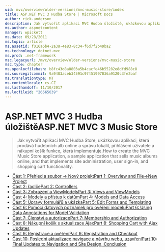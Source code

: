 ```yaml
---
uid: mvc/overview/older-versions/mvc-music-store/index
title: ASP.NET MVC 3 Hudba Store | Microsoft Docs
author: rick-anderson
description: Jak vytvořit aplikaci MVC Hudba úložiště, ukázkovou aplikaci, která prodává hudebních alb online a která implementuje Správa webu přihlášení uživatele,...
ms.author: aspnetcontent
manager: wpickett
ms.date: 09/28/2011
ms.topic: article
ms.assetid: f016a6b4-2a38-4e83-8c34-f6d7f2b49ba2
ms.technology: dotnet-mvc
ms.prod: .net-framework
msc.legacyurl: /mvc/overview/older-versions/mvc-music-store
msc.type: chapter
ms.openlocfilehash: b8fc43d8a8803a5b4cacfe46b55282e8dfd988c8
ms.sourcegitcommit: 9a9483aceb34591c97451997036a9120c3fe2baf
ms.translationtype: MT
ms.contentlocale: cs-CZ
ms.lasthandoff: 11/10/2017
ms.locfileid: "26565039"
---
```

<a name="aspnet-mvc-3-music-store"></a><span data-ttu-id="cd1cd-103">ASP.NET MVC 3 Hudba úložiště</span><span class="sxs-lookup"><span data-stu-id="cd1cd-103">ASP.NET MVC 3 Music Store</span></span>
====================
> <span data-ttu-id="cd1cd-104">Jak vytvořit aplikaci MVC Hudba Store, ukázkovou aplikaci, která prodává hudebních alb online a správu lokalit, přihlášení uživatele a nákupní košík funkce, která implementuje.</span><span class="sxs-lookup"><span data-stu-id="cd1cd-104">How to create the MVC Music Store application, a sample application that sells music albums online, and that implements site administration, user sign-in, and shopping cart functionality.</span></span>


- [<span data-ttu-id="cd1cd-105">Část 1: Přehled a soubor -> Nový projekt</span><span class="sxs-lookup"><span data-stu-id="cd1cd-105">Part 1: Overview and File->New Project</span></span>](mvc-music-store-part-1.md)
- [<span data-ttu-id="cd1cd-106">Část 2: řadiče</span><span class="sxs-lookup"><span data-stu-id="cd1cd-106">Part 2: Controllers</span></span>](mvc-music-store-part-2.md)
- [<span data-ttu-id="cd1cd-107">Část 3: Zobrazení a ViewModels</span><span class="sxs-lookup"><span data-stu-id="cd1cd-107">Part 3: Views and ViewModels</span></span>](mvc-music-store-part-3.md)
- [<span data-ttu-id="cd1cd-108">Část 4: Modely a přístup k datům</span><span class="sxs-lookup"><span data-stu-id="cd1cd-108">Part 4: Models and Data Access</span></span>](mvc-music-store-part-4.md)
- [<span data-ttu-id="cd1cd-109">Část 5: Úpravy formulářů a ukázka</span><span class="sxs-lookup"><span data-stu-id="cd1cd-109">Part 5: Edit Forms and Templating</span></span>](mvc-music-store-part-5.md)
- [<span data-ttu-id="cd1cd-110">Část 6: Pomocí datových poznámek pro ověření modelu</span><span class="sxs-lookup"><span data-stu-id="cd1cd-110">Part 6: Using Data Annotations for Model Validation</span></span>](mvc-music-store-part-6.md)
- [<span data-ttu-id="cd1cd-111">Část 7: Členství a autorizace</span><span class="sxs-lookup"><span data-stu-id="cd1cd-111">Part 7: Membership and Authorization</span></span>](mvc-music-store-part-7.md)
- [<span data-ttu-id="cd1cd-112">Část 8: Nákupní košík s aktualizace Ajax</span><span class="sxs-lookup"><span data-stu-id="cd1cd-112">Part 8: Shopping Cart with Ajax Updates</span></span>](mvc-music-store-part-8.md)
- [<span data-ttu-id="cd1cd-113">Část 9: Registrace a ověření</span><span class="sxs-lookup"><span data-stu-id="cd1cd-113">Part 9: Registration and Checkout</span></span>](mvc-music-store-part-9.md)
- [<span data-ttu-id="cd1cd-114">Část 10: Poslední aktualizace navigace a návrhu webu, uzavření</span><span class="sxs-lookup"><span data-stu-id="cd1cd-114">Part 10: Final Updates to Navigation and Site Design, Conclusion</span></span>](mvc-music-store-part-10.md)
